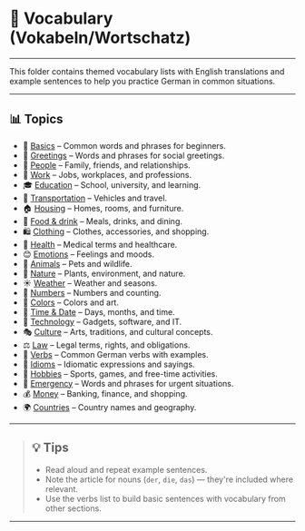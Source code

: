 # 📘 Vocabulary (Vokabeln/Wortschatz)

---

This folder contains themed vocabulary lists with English translations and example sentences to help you practice German in common situations.

---

## 📊 Topics

- 📝 [Basics](basics.md) – Common words and phrases for beginners.
- 🙋 [Greetings](greetings.md) – Words and phrases for social greetings.
- 🧑 [People](people.md) – Family, friends, and relationships.
- 💼 [Work](work.md) – Jobs, workplaces, and professions.
- 🎓 [Education](education.md) – School, university, and learning.
- 🚗 [Transportation](transportation.md) – Vehicles and travel.
- 🏠 [Housing](housing.md) – Homes, rooms, and furniture.
- 🍎 [Food & drink](food-drink.md) – Meals, drinks, and dining.
- 🛍️ [Clothing](clothing.md) – Clothes, accessories, and shopping.
- 🏥 [Health](health.md) – Medical terms and healthcare.
- 😊 [Emotions](emotions.md) – Feelings and moods.
- 🐶 [Animals](animals.md) – Pets and wildlife.
- 🌿 [Nature](nature.md) – Plants, environment, and nature.
- ☀️ [Weather](weather.md) – Weather and seasons.
- 🔢 [Numbers](numbers.md) – Numbers and counting.
- 🎨 [Colors](colors.md) – Colors and art.
- 📅 [Time & Date](time-date.md) – Days, months, and time.
- 📱 [Technology](technology.md) – Gadgets, software, and IT.
- 🎭 [Culture](culture.md) – Arts, traditions, and cultural concepts.
- ⚖️ [Law](law.md) – Legal terms, rights, and obligations.
- 🔧 [Verbs](verbs.md) – Common German verbs with examples.
- 💬 [Idioms](idioms.md) – Idiomatic expressions and sayings.
- 🎯 [Hobbies](hobbies.md) – Sports, games, and free-time activities.
- 🚨 [Emergency](emergency.md) – Words and phrases for urgent situations.
- 💰 [Money](money.md) – Banking, finance, and shopping.
- 🌍 [Countries](countries.md) – Country names and geography.

---

> ## 💡 **Tips**
> - Read aloud and repeat example sentences.
> - Note the article for nouns (`der`, `die`, `das`) — they're included where relevant.
> - Use the verbs list to build basic sentences with vocabulary from other sections.

---